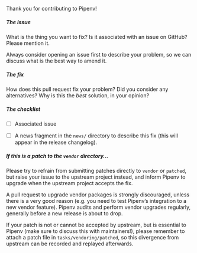 Thank you for contributing to Pipenv!


##### The issue

What is the thing you want to fix? Is it associated with an issue on GitHub? Please mention it.

Always consider opening an issue first to describe your problem, so we can discuss what is the best way to amend it.


##### The fix

How does this pull request fix your problem? Did you consider any alternatives? Why is this the *best* solution, in your opinion?


##### The checklist

* [ ] Associated issue
* [ ] A news fragment in the `news/` directory to describe this fix (this will appear in the release changelog).


##### If this is a patch to the `vendor` directory…

Please try to refrain from submitting patches directly to `vendor` or `patched`, but raise your issue to the upstream project instead, and inform Pipenv to upgrade when the upstream project accepts the fix.

A pull request to upgrade vendor packages is strongly discouraged, unless there is a very good reason (e.g. you need to test Pipenv’s integration to a new vendor feature). Pipenv audits and perform vendor upgrades regularly, generally before a new release is about to drop.

If your patch is not or cannot be accepted by upstream, but is essential to Pipenv (make sure to discuss this with maintainers!), please remember to attach a patch file in `tasks/vendoring/patched`, so this divergence from upstream can be recorded and replayed afterwards.
